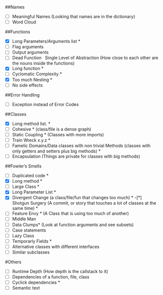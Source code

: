 ##Names
-[ ] Meaningful Names (Looking that names are in the dictionary)
-[ ] Word Cloud

##Functions
-[x] Long Parameters/Arguments list *
-[ ] Flag arguments
-[ ] Output arguments
-[ ] Dead Function  	Single Level of Abstraction  (How close to each other are the nouns inside the functions) 
-[x] Long function *
-[ ] Cyclomatic Complexity   *
-[x] Too much Nesting *
-[ ] No side effects 

##Error Handling
-[ ] Exception instead of Error Codes 
	
##Classes
-[x] Long method list. *
-[ ] Cohesive *	(class/file is a dense graph)
-[ ] Static Coupling  * (Classes with more imports)
-[ ] Train Wreck x.y.z *
-[ ] Famelic Domains/Data classes with non trivial Methods (classes with only getters and setters plus big methods) *
-[ ] Encapsulation (Things are private for classes with big methods)
	
##Fowler’s Smells
-[ ] Duplicated code *
-[x] Long method *
-[ ] Large Class *
-[x] Long Parameter List *
-[x] Divergent Change (a class/file/fun that changes too much) *
-[*] Shotgun Surgery (A commit, or story that touches a lot of classes at the same time) *
-[ ] Feature Envy * (A Class that is using too much of another)
-[ ] Middle Man
-[ ] Data Clumps* (Look at function arguments and see subsets)
-[ ] Case statements 	
-[ ] Lazy Class
-[ ] Temporarly Fields * 	
-[ ] Alternative classes with different interfaces
-[ ] Similar subclasses

#Others
-[ ] Runtime Depth (How depth is the callstack to it)
-[ ] Dependencies of a function, file, class
-[ ] Cyclick dependencies *
-[ ] Semantic text